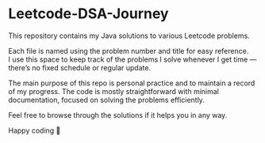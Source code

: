 # Leetcode-DSA-Journey


This repository contains my Java solutions to various Leetcode problems.

Each file is named using the problem number and title for easy reference.  
I use this space to keep track of the problems I solve whenever I get time — there’s no fixed schedule or regular update.

The main purpose of this repo is personal practice and to maintain a record of my progress. The code is mostly straightforward with minimal documentation, focused on solving the problems efficiently.

Feel free to browse through the solutions if it helps you in any way.

Happy coding 🤗
